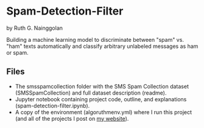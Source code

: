 # Spam-Detection-Filter

by Ruth G. Nainggolan

Building a machine learning model to discriminate between "spam" vs. "ham" texts automatically and classify arbitrary unlabeled messages as ham or spam.


Files
-----

* The smsspamcollection folder with the SMS Spam Collection dataset (SMSSpamCollection) and full dataset description (readme).
* Jupyter notebook containing project code, outline, and explanations (spam-detection-filter.ipynb).
* A copy of the environment (algoruthmenv.yml) where I run this project (and all of the projects I post on [my website](https://algoruthm.dev/)).
